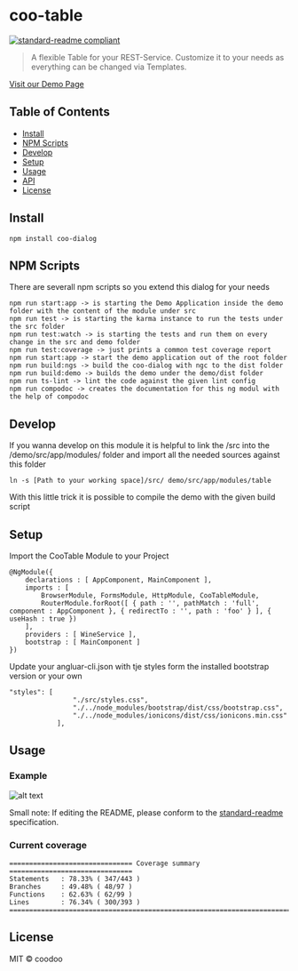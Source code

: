 # coo-table

[![standard-readme compliant](https://img.shields.io/badge/standard--readme-OK-green.svg?style=flat-square)](https://github.com/RichardLitt/standard-readme)

> A flexible Table for your REST-Service. Customize it to your needs as everything can be changed via Templates.

[Visit our Demo Page](https://s3.eu-central-1.amazonaws.com/coodoo-baf-resources/coo-table/demo/src/index.html)

## Table of Contents

- [Install](#install)
- [NPM Scripts](#npm-scripts)
- [Develop](#develop)
- [Setup](#Setup)
- [Usage](#usage)
- [API](#api)
- [License](#license)

## Install

```
npm install coo-dialog
```

## NPM Scripts

There are severall npm scripts so you extend this dialog for your needs

```
npm run start:app -> is starting the Demo Application inside the demo folder with the content of the module under src
npm run test -> is starting the karma instance to run the tests under the src folder
npm run test:watch -> is starting the tests and run them on every change in the src and demo folder
npm run test:coverage -> just prints a common test coverage report
npm run start:app -> start the demo application out of the root folder
npm run build:ngs -> build the coo-dialog with ngc to the dist folder
npm run build:demo -> builds the demo under the demo/dist folder
npm run ts-lint -> lint the code against the given lint config
npm run compodoc -> creates the documentation for this ng modul with the help of compodoc
```

## Develop

If you wanna develop on this module it is helpful to link the /src into the /demo/src/app/modules/ folder and import all the needed sources against this folder

```
ln -s [Path to your working space]/src/ demo/src/app/modules/table
```
With this little trick it is possible to compile the demo with the given build script

## Setup

Import the CooTable Module to your Project
```
@NgModule({
    declarations : [ AppComponent, MainComponent ],
    imports : [
        BrowserModule, FormsModule, HttpModule, CooTableModule,
        RouterModule.forRoot([ { path : '', pathMatch : 'full', component : AppComponent }, { redirectTo : '', path : 'foo' } ], { useHash : true })
    ],
    providers : [ WineService ],
    bootstrap : [ MainComponent ]
})
```

Update your angluar-cli.json with tje styles form the installed bootstrap version or your own

```
"styles": [
                "./src/styles.css",
                "./../node_modules/bootstrap/dist/css/bootstrap.css",
                "./../node_modules/ionicons/dist/css/ionicons.min.css"
            ],
```

## Usage

### Example 

![alt text](https://s3.eu-central-1.amazonaws.com/coodoo-baf-resources/coo-table/Bildschirmfoto+2017-05-22+um+15.23.02.png "Logo Title Text 1")

Small note: If editing the README, please conform to the [standard-readme](https://github.com/RichardLitt/standard-readme) specification.

### Current coverage

```
=============================== Coverage summary ===============================
Statements   : 78.33% ( 347/443 )
Branches     : 49.48% ( 48/97 )
Functions    : 62.63% ( 62/99 )
Lines        : 76.34% ( 300/393 )
================================================================================
```

## License

MIT © coodoo
